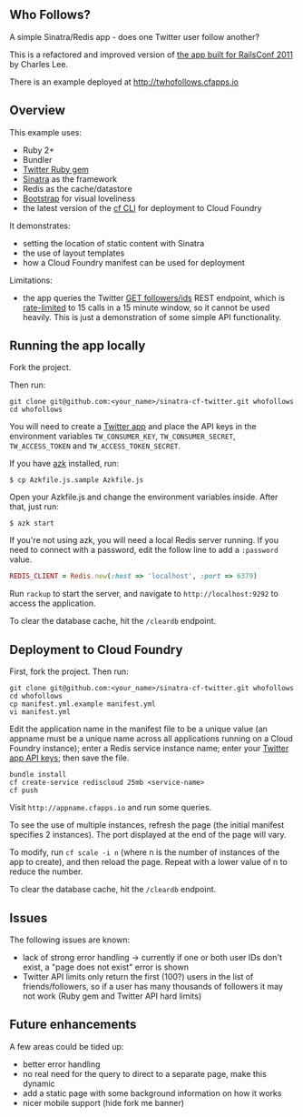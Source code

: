 ## Who Follows?

A simple Sinatra/Redis app - does one Twitter user follow another?

This is a refactored and improved version of [the app built for RailsConf 2011](http://support.cloudfoundry.com/entries/20117991-cloud-foundry-workshop-at-railsconf-2011) by Charles Lee.

There is an example deployed at <http://twhofollows.cfapps.io>

## Overview

This example uses:

- Ruby 2+
- Bundler
- [Twitter Ruby gem](https://github.com/sferik/twitter)
- [Sinatra](http://www.sinatrarb.com/) as the framework
- Redis as the cache/datastore
- [Bootstrap](http://getbootstrap.com) for visual loveliness
- the latest version of the [cf CLI](https://console.run.pivotal.io/tools) for deployment to Cloud Foundry

It demonstrates:

- setting the location of static content with Sinatra
- the use of layout templates
- how a Cloud Foundry manifest can be used for deployment

Limitations:

- the app queries the Twitter [GET followers/ids](https://dev.twitter.com/docs/api/1.1/get/followers/ids) REST endpoint, which is [rate-limited](https://dev.twitter.com/docs/rate-limiting/1.1/limits) to 15 calls in a 15 minute window, so it cannot be used heavily. This is just a demonstration of some simple API functionality.  

## Running the app locally

Fork the project.

Then run:

    git clone git@github.com:<your_name>/sinatra-cf-twitter.git whofollows
    cd whofollows

You will need to create a [Twitter app](http://apps.twitter.com) and place the API keys in the environment variables `TW_CONSUMER_KEY`, `TW_CONSUMER_SECRET`, `TW_ACCESS_TOKEN` and `TW_ACCESS_TOKEN_SECRET`.

If you have [azk](http://www.azk.io/) installed, run:

```
$ cp Azkfile.js.sample Azkfile.js
```

Open your Azkfile.js and change the environment variables inside. After that, just run:

```
$ azk start
```

If you're not using azk, you will need a local Redis server running. If you need to connect with a password, edit the follow line to add a `:password` value.

```ruby
REDIS_CLIENT = Redis.new(:host => 'localhost', :port => 6379)
```

Run `rackup` to start the server, and navigate to `http://localhost:9292` to access the application.

To clear the database cache, hit the `/cleardb` endpoint.

## Deployment to Cloud Foundry

First, fork the project. Then run:

    git clone git@github.com:<your_name>/sinatra-cf-twitter.git whofollows
    cd whofollows
    cp manifest.yml.example manifest.yml
    vi manifest.yml

Edit the application name in the manifest file to be a unique value (an appname must be a unique name across all applications running on a Cloud Foundry instance); enter a Redis service instance name; enter your [Twitter app API keys](http://apps.twitter.com); then save the file.

    bundle install
    cf create-service rediscloud 25mb <service-name>
    cf push

Visit `http://appname.cfapps.io` and run some queries.

To see the use of multiple instances, refresh the page (the initial manifest specifies 2 instances). The port displayed at the end of the page will vary.

To modify, run `cf scale -i n` (where n is the number of instances of the app to create), and then reload the page. Repeat with a lower value of n to reduce the number.

To clear the database cache, hit the `/cleardb` endpoint.

## Issues

The following issues are known:

- lack of strong error handling -> currently if one or both user IDs don't exist, a "page does not exist" error is shown
- Twitter API limits only return the first (100?) users in the list of friends/followers, so if a user has many thousands of followers it may not work (Ruby gem and Twitter API hard limits)

## Future enhancements

A few areas could be tided up:

- better error handling
- no real need for the query to direct to a separate page, make this dynamic
- add a static page with some background information on how it works
- nicer mobile support (hide fork me banner)
